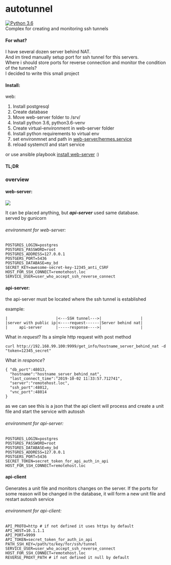 # autotunnel
[![Python 3.6](https://img.shields.io/badge/python-3.6-blue.svg)](https://www.python.org/downloads/release/python-360/)  
Complex for creating and monitoring ssh tunnels

#### For what?
I have several dozen server behind NAT.  
And im tired manually setup port for ssh tunnel for this servers.  
Where i should store ports for reverse connection and monitor the condition of the tunnels?  
I decided to write this small project

#### Install:
web:
1) Install postgresql
2) Create database
3) Move web-server folder to /srv/
4) Install python 3.6, python3.6-venv 
5) Create virtual-environment in web-server folder  
6) Install python requirements to virtual env
4) set environmnet and path in [web-server/hermes.service](web-server/hermes.service)
5) reload systemctl and start service

or use ansible playbook [install web-server](infra/example-ansible-playbook) :)

#### TL;DR

### overview
#### web-server:
![](https://user-images.githubusercontent.com/9219437/66038990-d0c75180-e53d-11e9-838e-9872ec252efc.png)

It can be placed anything, but ***api-server*** used same database.  
served by gunicorn


###### environment for web-server:
```
POSTGRES_LOGIN=postgres
POSTGRES_PASSWORD=root  
POSTGRES_ADDRESS=127.0.0.1
POSTGERS_PORT=5436
POSTGRES_DATABASE=my_bd
SECRET_KEY=awesome-secret-key-12345_anti_CSRF
HOST_FOR_SSH_CONNECT=remotehost.loc
SERVICE_USER=user_who_accept_ssh_reverse_connect
```



#### api-server:
the api-server must be located where the ssh tunnel is established  

example:
```
|                     |<---SSH tunnel--->|                 |
|server with public ip|<----request------|Server behind nat|
|     api-server      |-----response---->|                 |
```
What in *request*?
Its a simple http request with post method 
```
curl http://192.168.99.100:9999/get_info/hostname_server_behind_nat -d "token=12345_secret"
```
What in *responce*?
```
{ "db_port":48013,
  "hostname":"hostname_server_behind_nat",
  "last_connect_time":"2019-10-02 11:33:57.712741",
  "server":"remotehost.loc",
  "ssh_port":48012,
  "vnc_port":48014
}
```
as we can see this is a json that the api client will process and create a unit file and start the service with autossh
###### environment for api-server:
```
POSTGRES_LOGIN=postgres
POSTGRES_PASSWORD=root
POSTGRES_DATABASE=my_bd
POSTGRES_ADDRESS=127.0.0.1
POSTGERS_PORT=5436
SECRET_TOKEN=secret_token_for_api_auth_in_api
HOST_FOR_SSH_CONNECT=remotehost.loc
```

#### api-client
Generates a unit file and monitors changes on the server. If the ports for some reason will be changed in the database, it will form a new unit file and restart autossh service
###### environment for api-client:
```
API_PROTO=http # if not defined it uses https by default
API_HOST=10.1.1.1
API_PORT=9999
API_TOKEN=secret_token_for_auth_in_api
PATH_SSH_KEY=/path/to/key/for/ssh/tunnel
SERVICE_USER=user_who_accept_ssh_reverse_connect
HOST_FOR_SSH_CONNECT=remotehost.loc
REVERSE_PROXY_PATH # if not defined it null by default
```
